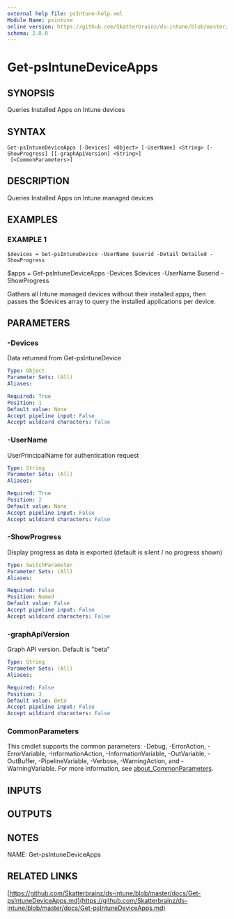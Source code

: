 ```yaml
---
external help file: psIntune-help.xml
Module Name: psintune
online version: https://github.com/Skatterbrainz/ds-intune/blob/master/docs/Get-psIntuneDeviceApps.md
schema: 2.0.0
---
```


# Get-psIntuneDeviceApps

## SYNOPSIS
Queries Installed Apps on Intune devices

## SYNTAX

```
Get-psIntuneDeviceApps [-Devices] <Object> [-UserName] <String> [-ShowProgress] [[-graphApiVersion] <String>]
 [<CommonParameters>]
```

## DESCRIPTION
Queries Installed Apps on Intune managed devices

## EXAMPLES

### EXAMPLE 1
```
$devices = Get-psIntuneDevice -UserName $userid -Detail Detailed -ShowProgress
```

$apps = Get-psIntuneDeviceApps -Devices $devices -UserName $userid -ShowProgress

Gathers all Intune managed devices without their installed apps, then passes
the $devices array to query the installed applications per device.

## PARAMETERS

### -Devices
Data returned from Get-psIntuneDevice

```yaml
Type: Object
Parameter Sets: (All)
Aliases:

Required: True
Position: 1
Default value: None
Accept pipeline input: False
Accept wildcard characters: False
```

### -UserName
UserPrincipalName for authentication request

```yaml
Type: String
Parameter Sets: (All)
Aliases:

Required: True
Position: 2
Default value: None
Accept pipeline input: False
Accept wildcard characters: False
```

### -ShowProgress
Display progress as data is exported (default is silent / no progress shown)

```yaml
Type: SwitchParameter
Parameter Sets: (All)
Aliases:

Required: False
Position: Named
Default value: False
Accept pipeline input: False
Accept wildcard characters: False
```

### -graphApiVersion
Graph API version.
Default is "beta"

```yaml
Type: String
Parameter Sets: (All)
Aliases:

Required: False
Position: 3
Default value: Beta
Accept pipeline input: False
Accept wildcard characters: False
```

### CommonParameters
This cmdlet supports the common parameters: -Debug, -ErrorAction, -ErrorVariable, -InformationAction, -InformationVariable, -OutVariable, -OutBuffer, -PipelineVariable, -Verbose, -WarningAction, and -WarningVariable. For more information, see [about_CommonParameters](http://go.microsoft.com/fwlink/?LinkID=113216).

## INPUTS

## OUTPUTS

## NOTES
NAME: Get-psIntuneDeviceApps

## RELATED LINKS

[https://github.com/Skatterbrainz/ds-intune/blob/master/docs/Get-psIntuneDeviceApps.md](https://github.com/Skatterbrainz/ds-intune/blob/master/docs/Get-psIntuneDeviceApps.md)

